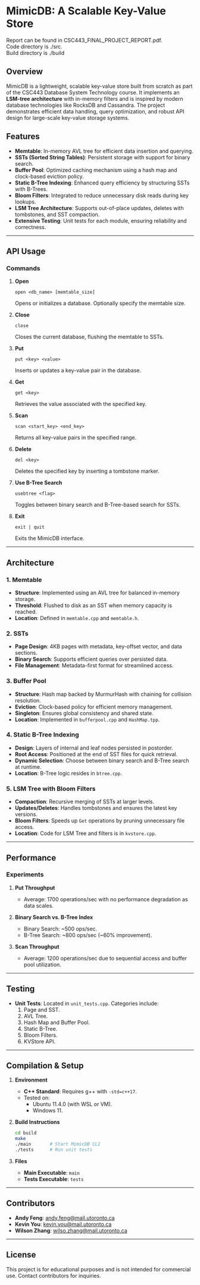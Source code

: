 # MimicDB: A Scalable Key-Value Store
Report can be found in CSC443_FINAL_PROJECT_REPORT.pdf.  
Code directory is ./src.  
Build directory is ./build

## Overview
MimicDB is a lightweight, scalable key-value store built from scratch as part of the CSC443 Database System Technology course. It implements an **LSM-tree architecture** with in-memory filters and is inspired by modern database technologies like RocksDB and Cassandra. The project demonstrates efficient data handling, query optimization, and robust API design for large-scale key-value storage systems.

## Features
- **Memtable**: In-memory AVL tree for efficient data insertion and querying.
- **SSTs (Sorted String Tables)**: Persistent storage with support for binary search.
- **Buffer Pool**: Optimized caching mechanism using a hash map and clock-based eviction policy.
- **Static B-Tree Indexing**: Enhanced query efficiency by structuring SSTs with B-Trees.
- **Bloom Filters**: Integrated to reduce unnecessary disk reads during key lookups.
- **LSM Tree Architecture**: Supports out-of-place updates, deletes with tombstones, and SST compaction.
- **Extensive Testing**: Unit tests for each module, ensuring reliability and correctness.

---

## API Usage

### Commands
1. **Open**
   ```
   open <db_name> [memtable_size]
   ```
   Opens or initializes a database. Optionally specify the memtable size.

2. **Close**
   ```
   close
   ```
   Closes the current database, flushing the memtable to SSTs.

3. **Put**
   ```
   put <key> <value>
   ```
   Inserts or updates a key-value pair in the database.

4. **Get**
   ```
   get <key>
   ```
   Retrieves the value associated with the specified key.

5. **Scan**
   ```
   scan <start_key> <end_key>
   ```
   Returns all key-value pairs in the specified range.

6. **Delete**
   ```
   del <key>
   ```
   Deletes the specified key by inserting a tombstone marker.

7. **Use B-Tree Search**
   ```
   usebtree <flag>
   ```
   Toggles between binary search and B-Tree-based search for SSTs.

8. **Exit**
   ```
   exit | quit
   ```
   Exits the MimicDB interface.

---

## Architecture
### 1. **Memtable**
- **Structure**: Implemented using an AVL tree for balanced in-memory storage.
- **Threshold**: Flushed to disk as an SST when memory capacity is reached.
- **Location**: Defined in `memtable.cpp` and `memtable.h`.

### 2. **SSTs**
- **Page Design**: 4KB pages with metadata, key-offset vector, and data sections.
- **Binary Search**: Supports efficient queries over persisted data.
- **File Management**: Metadata-first format for streamlined access.

### 3. **Buffer Pool**
- **Structure**: Hash map backed by MurmurHash with chaining for collision resolution.
- **Eviction**: Clock-based policy for efficient memory management.
- **Singleton**: Ensures global consistency and shared state.
- **Location**: Implemented in `bufferpool.cpp` and `HashMap.tpp`.

### 4. **Static B-Tree Indexing**
- **Design**: Layers of internal and leaf nodes persisted in postorder.
- **Root Access**: Positioned at the end of SST files for quick retrieval.
- **Dynamic Selection**: Choose between binary search and B-Tree search at runtime.
- **Location**: B-Tree logic resides in `btree.cpp`.

### 5. **LSM Tree with Bloom Filters**
- **Compaction**: Recursive merging of SSTs at larger levels.
- **Updates/Deletes**: Handles tombstones and ensures the latest key versions.
- **Bloom Filters**: Speeds up `Get` operations by pruning unnecessary file access.
- **Location**: Code for LSM Tree and filters is in `kvstore.cpp`.

---

## Performance
### Experiments
1. **Put Throughput**
   - Average: 1700 operations/sec with no performance degradation as data scales.

2. **Binary Search vs. B-Tree Index**
   - Binary Search: ~500 ops/sec.
   - B-Tree Search: ~800 ops/sec (~60% improvement).

3. **Scan Throughput**
   - Average: 1200 operations/sec due to sequential access and buffer pool utilization.

---

## Testing
- **Unit Tests**: Located in `unit_tests.cpp`. Categories include:
  1. Page and SST.
  2. AVL Tree.
  3. Hash Map and Buffer Pool.
  4. Static B-Tree.
  5. Bloom Filters.
  6. KVStore API.

---

## Compilation & Setup
1. **Environment**
   - **C++ Standard**: Requires g++ with `-std=c++17`.
   - Tested on:
     - Ubuntu 11.4.0 (with WSL or VM).
     - Windows 11.

2. **Build Instructions**
   ```bash
   cd build
   make
   ./main       # Start MimicDB CLI
   ./tests      # Run unit tests
   ```

3. **Files**
   - **Main Executable**: `main`
   - **Tests Executable**: `tests`

---

## Contributors
- **Andy Feng**: [andy.feng@mail.utoronto.ca](mailto:andy.feng@mail.utoronto.ca)
- **Kevin You**: [kevin.you@mail.utoronto.ca](mailto:kevin.you@mail.utoronto.ca)
- **Wilson Zhang**: [wilso.zhang@mail.utoronto.ca](mailto:wilso.zhang@mail.utoronto.ca)

---

## License
This project is for educational purposes and is not intended for commercial use. Contact contributors for inquiries.
